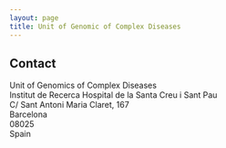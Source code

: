 ```yaml
---
layout: page
title: Unit of Genomic of Complex Diseases
---
```



## Contact

Unit of Genomics of Complex Diseases  
Institut de Recerca Hospital de la Santa Creu i Sant Pau  
C/ Sant Antoni Maria Claret, 167  
Barcelona  
08025  
Spain  



